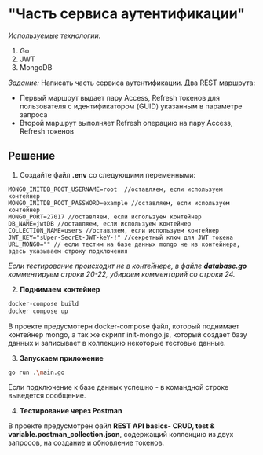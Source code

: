 # "Часть сервиса аутентификации"

*Используемые технологии:*
1. Go
2. JWT
3. MongoDB

*Задание:*
  Написать часть сервиса аутентификации.
  Два REST маршрута:
- Первый маршрут выдает пару Access, Refresh токенов для пользователя с идентификатором (GUID) указанным в параметре запроса
- Второй маршрут выполняет Refresh операцию на пару Access, Refresh токенов

## Решение
1. Создайте файл **.env** со следующими переменными:
```golang
MONGO_INITDB_ROOT_USERNAME=root  //оставляем, если используем контейнер
MONGO_INITDB_ROOT_PASSWORD=example //оставляем, если используем контейнер
MONGO_PORT=27017 //оставляем, если используем контейнер
DB_NAME=jwtDB //оставляем, если используем контейнер
COLLECTION_NAME=users //оставляем, если используем контейнер
JWT_KEY="sUper-SecrEt-JWT-keY-!" //секретный ключ для JWT токена
URL_MONGO="" // если тестим на базе данных mongo не из контейнера, здесь указываем строку подключения
```
  *Если тестирование происходит не в контейнере, в файле **database.go** комментируем строки 20-22, убираем комментарий со строки 24.*

2. **Поднимаем контейнер**
```bash
docker-compose build
docker compose up
```
  В проекте предусмотерн docker-compose файл, который поднимает контейнер mongo, а так же скрипт init-mongo.js, который создает базу данных и записывает в коллекцию некоторые тестовые данные.

3. **Запускаем приложение**
```bash
go run .\main.go
```
  Если подключение к базе данных успешно - в командной строке выведется сообщение.

4. **Тестирование через Postman**

  В проекте предусмотрен файл **REST API basics- CRUD, test & variable.postman_collection.json**, содержащий коллекцию из двух запросов, на создание и обновление токенов.
